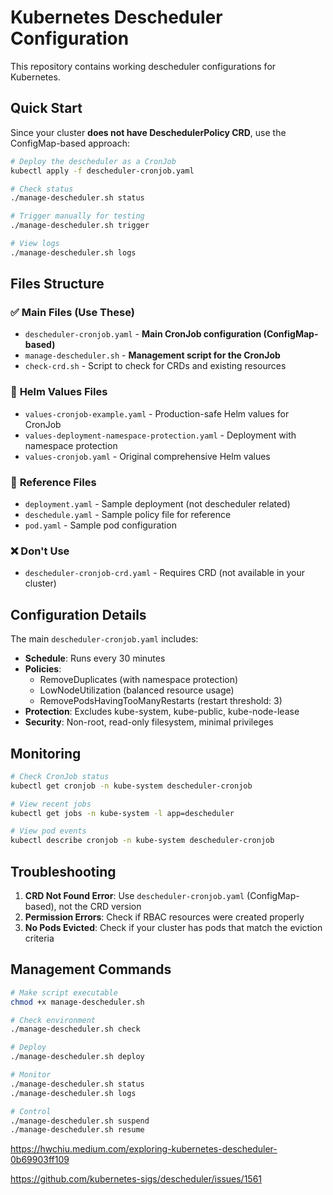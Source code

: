# Kubernetes Descheduler Configuration

This repository contains working descheduler configurations for Kubernetes.

## Quick Start

Since your cluster **does not have DeschedulerPolicy CRD**, use the ConfigMap-based approach:

```bash
# Deploy the descheduler as a CronJob
kubectl apply -f descheduler-cronjob.yaml

# Check status
./manage-descheduler.sh status

# Trigger manually for testing
./manage-descheduler.sh trigger

# View logs
./manage-descheduler.sh logs
```

## Files Structure

### ✅ **Main Files (Use These)**
- `descheduler-cronjob.yaml` - **Main CronJob configuration (ConfigMap-based)**
- `manage-descheduler.sh` - **Management script for the CronJob**
- `check-crd.sh` - Script to check for CRDs and existing resources

### 📝 **Helm Values Files**
- `values-cronjob-example.yaml` - Production-safe Helm values for CronJob
- `values-deployment-namespace-protection.yaml` - Deployment with namespace protection
- `values-cronjob.yaml` - Original comprehensive Helm values

### 📖 **Reference Files**
- `deployment.yaml` - Sample deployment (not descheduler related)
- `deschedule.yaml` - Sample policy file for reference
- `pod.yaml` - Sample pod configuration

### ❌ **Don't Use**
- `descheduler-cronjob-crd.yaml` - Requires CRD (not available in your cluster)

## Configuration Details

The main `descheduler-cronjob.yaml` includes:

- **Schedule**: Runs every 30 minutes
- **Policies**: 
  - RemoveDuplicates (with namespace protection)
  - LowNodeUtilization (balanced resource usage)
  - RemovePodsHavingTooManyRestarts (restart threshold: 3)
- **Protection**: Excludes kube-system, kube-public, kube-node-lease
- **Security**: Non-root, read-only filesystem, minimal privileges

## Monitoring

```bash
# Check CronJob status
kubectl get cronjob -n kube-system descheduler-cronjob

# View recent jobs
kubectl get jobs -n kube-system -l app=descheduler

# View pod events
kubectl describe cronjob -n kube-system descheduler-cronjob
```

## Troubleshooting

1. **CRD Not Found Error**: Use `descheduler-cronjob.yaml` (ConfigMap-based), not the CRD version
2. **Permission Errors**: Check if RBAC resources were created properly
3. **No Pods Evicted**: Check if your cluster has pods that match the eviction criteria

## Management Commands

```bash
# Make script executable
chmod +x manage-descheduler.sh

# Check environment
./manage-descheduler.sh check

# Deploy
./manage-descheduler.sh deploy

# Monitor
./manage-descheduler.sh status
./manage-descheduler.sh logs

# Control
./manage-descheduler.sh suspend
./manage-descheduler.sh resume
```


https://hwchiu.medium.com/exploring-kubernetes-descheduler-0b69903ff109


https://github.com/kubernetes-sigs/descheduler/issues/1561
